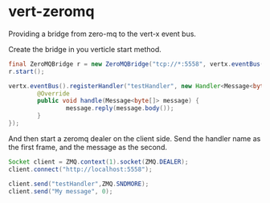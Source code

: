vert-zeromq
===========

Providing a bridge from zero-mq to the vert-x event bus.

Create the bridge in you verticle start method.
```java
final ZeroMQBridge r = new ZeroMQBridge("tcp://*:5558", vertx.eventBus());
r.start();

vertx.eventBus().registerHandler("testHandler", new Handler<Message<byte[]>>() {
        @Override
        public void handle(Message<byte[]> message) {
                message.reply(message.body());
        }
});
```

And then start a zeromq dealer on the client side.  Send the handler name as the first frame, and the message as the second.

```java
Socket client = ZMQ.context(1).socket(ZMQ.DEALER);
client.connect("http://localhost:5558");

client.send("testHandler",ZMQ.SNDMORE);
client.send("My message", 0);

```

